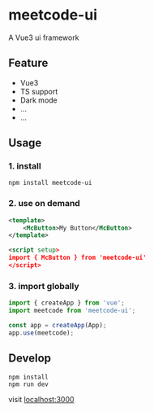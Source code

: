 # meetcode-ui

A Vue3 ui framework

## Feature

-   Vue3
-   TS support
-   Dark mode
-   ...
-   ...

## Usage

### 1. install

```
npm install meetcode-ui
```

### 2. use on demand

```xml
<template>
    <McButton>My Button</McButton>
</template>

<script setup>
import { McButton } from 'meetcode-ui'
</script>
```

### 3. import globally

```ts
import { createApp } from 'vue';
import meetcode from 'meetcode-ui';

const app = createApp(App);
app.use(meetcode);
```

## Develop

```
npm install
npm run dev
```

visit [localhost:3000](localhost:3000)
